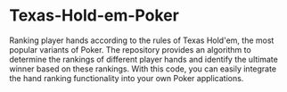# Texas-Hold-em-Poker
Ranking player hands according to the rules of Texas Hold'em, the most popular variants of Poker. The repository provides an algorithm to determine the rankings of different player hands and identify the ultimate winner based on these rankings. With this code, you can easily integrate the hand ranking functionality into your own Poker applications.
